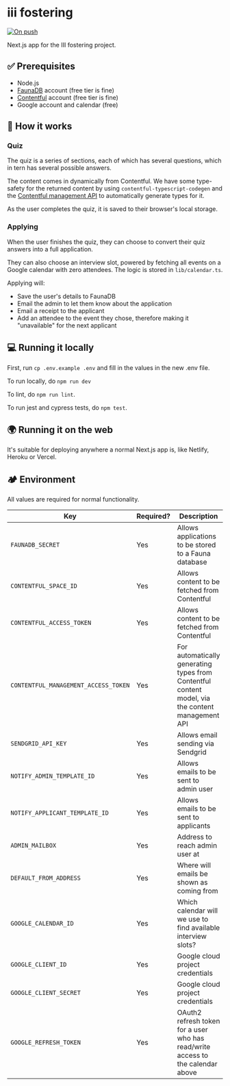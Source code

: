 # iii fostering

[![On push](https://github.com/jhackett1/iii-fostering-nextjs/actions/workflows/on-push.yml/badge.svg)](https://github.com/jhackett1/iii-fostering-nextjs/actions/workflows/on-push.yml)

Next.js app for the III fostering project.

## ✅ Prerequisites

- Node.js
- [FaunaDB](https://fauna.com/) account (free tier is fine)
- [Contentful](https://www.contentful.com) account (free tier is fine)
- Google account and calendar (free)

## 🧱 How it works

### Quiz

The quiz is a series of sections, each of which has several questions, which in tern has several possible answers.

The content comes in dynamically from Contentful. We have some type-safety for the returned content by using `contentful-typescript-codegen` and the [Contentful management API](https://www.contentful.com/developers/docs/references/content-management-api/) to automatically generate types for it.

As the user completes the quiz, it is saved to their browser's local storage.

### Applying

When the user finishes the quiz, they can choose to convert their quiz answers into a full application.

They can also choose an interview slot, powered by fetching all events on a Google calendar with zero attendees. The logic is stored in `lib/calendar.ts`.

Applying will:

- Save the user's details to FaunaDB
- Email the admin to let them know about the application
- Email a receipt to the applicant
- Add an attendee to the event they chose, therefore making it "unavailable" for the next applicant

## 💻 Running it locally

First, run `cp .env.example .env` and fill in the values in the new .env file.

To run locally, do `npm run dev`

To lint, do `npm run lint`.

To run jest and cypress tests, do `npm test`.

## 🌍 Running it on the web

It's suitable for deploying anywhere a normal Next.js app is, like Netlify, Heroku or Vercel.

## 🏕 Environment

All values are required for normal functionality.

| Key                                  | Required? | Description                                                                                      |
| ------------------------------------ | --------- | ------------------------------------------------------------------------------------------------ |
| `FAUNADB_SECRET`                     | Yes       | Allows applications to be stored to a Fauna database                                             |
| `CONTENTFUL_SPACE_ID`                | Yes       | Allows content to be fetched from Contentful                                                     |
| `CONTENTFUL_ACCESS_TOKEN`            | Yes       | Allows content to be fetched from Contentful                                                     |
| `CONTENTFUL_MANAGEMENT_ACCESS_TOKEN` | Yes       | For automatically generating types from Contentful content model, via the content management API |
| `SENDGRID_API_KEY`                   | Yes       | Allows email sending via Sendgrid                                                                |
| `NOTIFY_ADMIN_TEMPLATE_ID`           | Yes       | Allows emails to be sent to admin user                                                           |
| `NOTIFY_APPLICANT_TEMPLATE_ID`       | Yes       | Allows emails to be sent to applicants                                                           |
| `ADMIN_MAILBOX`                      | Yes       | Address to reach admin user at                                                                   |
| `DEFAULT_FROM_ADDRESS`               | Yes       | Where will emails be shown as coming from                                                        |
| `GOOGLE_CALENDAR_ID`                 | Yes       | Which calendar will we use to find available interview slots?                                    |
| `GOOGLE_CLIENT_ID`                   | Yes       | Google cloud project credentials                                                                 |
| `GOOGLE_CLIENT_SECRET`               | Yes       | Google cloud project credentials                                                                 |
| `GOOGLE_REFRESH_TOKEN`               | Yes       | OAuth2 refresh token for a user who has read/write access to the calendar above                  |
